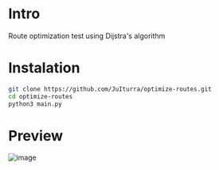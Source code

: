 # Intro
Route optimization test using Dijstra's algorithm

# Instalation
```bash
git clone https://github.com/JuIturra/optimize-routes.git
cd optimize-routes
python3 main.py
```

# Preview
![image](https://github.com/user-attachments/assets/9f70b804-991e-470b-8a17-9744602a7158)
